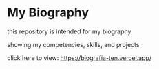 # My Biography

this repository is intended for my biography

showing my competencies, skills, and projects

click here to view: https://biografia-ten.vercel.app/
